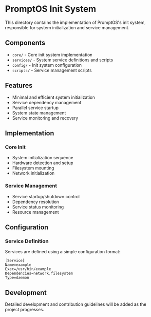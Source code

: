 # PromptOS Init System

This directory contains the implementation of PromptOS's init system, responsible for system initialization and service management.

## Components

- `core/` - Core init system implementation
- `services/` - System service definitions and scripts
- `config/` - Init system configuration
- `scripts/` - Service management scripts

## Features

- Minimal and efficient system initialization
- Service dependency management
- Parallel service startup
- System state management
- Service monitoring and recovery

## Implementation

### Core Init
- System initialization sequence
- Hardware detection and setup
- Filesystem mounting
- Network initialization

### Service Management
- Service startup/shutdown control
- Dependency resolution
- Service status monitoring
- Resource management

## Configuration

### Service Definition
Services are defined using a simple configuration format:
```
[Service]
Name=example
Exec=/usr/bin/example
Dependencies=network,filesystem
Type=daemon
```

## Development

Detailed development and contribution guidelines will be added as the project progresses.
